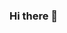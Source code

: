 ### Hi there 👋

<!--
**pudja2001/pudja2001** is a ✨ _special_ ✨ repository because its `README.md` (this file) appears on your GitHub profile.

### 🌱 I'M Muhammad Pudja Gemilang
### 🔭 i'm currently sophomore mathematics students at ITB 
### 🌱 in my busy time, i'm still self-learning about machine learning and data science in my spare time
### 👯 i'm well motivated and love to do and learn anything related to STEM field 
### 📫 you can reach me in my linkedin : https://www.linkedin.com/in/muhammad-pudja-gemilang-317840171/?originalSubdomain=id


